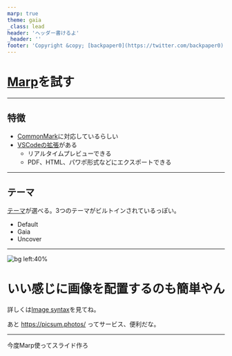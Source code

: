 ```yaml
---
marp: true
theme: gaia
_class: lead
header: 'ヘッダー書けるよ'
_header: ''
footer: 'Copyright &copy; [backpaper0](https://twitter.com/backpaper0)'
---
```


# [Marp](https://marp.app/)を試す

---

## 特徴

- [CommonMark](https://commonmark.org/help/)に対応しているらしい
- [VSCodeの拡張](https://marketplace.visualstudio.com/items?itemName=marp-team.marp-vscode)がある
    - リアルタイムプレビューできる
    - PDF、HTML、パワポ形式などにエクスポートできる

---

## テーマ

[テーマ](https://github.com/marp-team/marp-core/tree/v2.0.3/themes)が選べる。3つのテーマがビルトインされているっぽい。

- Default
- Gaia
- Uncover

---

![bg left:40%](https://picsum.photos/720?image=1073)

# いい感じに画像を配置するのも簡単やん

詳しくは[Image syntax](https://marpit.marp.app/image-syntax)を見てね。

あと https://picsum.photos/ ってサービス、便利だな。

---

<!--
_class: lead
-->

今度Marp使ってスライド作ろ